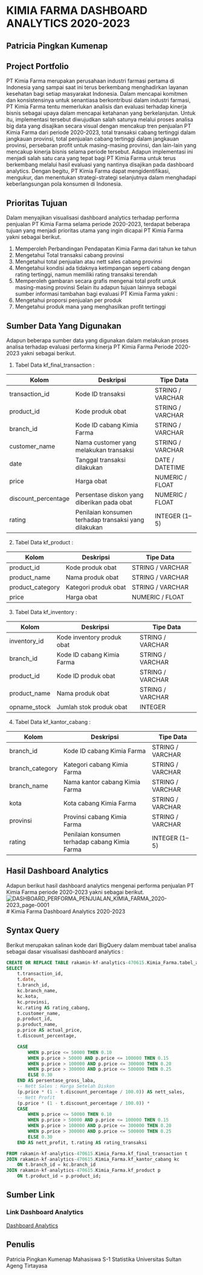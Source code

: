 # KIMIA FARMA DASHBOARD ANALYTICS 2020-2023 
## Patricia Pingkan Kumenap

## Project Portfolio 
PT Kimia Farma merupakan perusahaan industri farmasi pertama di Indonesia yang sampai saat ini terus berkembang menghadirkan layanan kesehatan bagi setiap masyarakat Indonesia. 
Dalam mencapai komitmen dan konsistensinya untuk senantiasa berkontribusi dalam industri farmasi, PT Kimia Farma tentu memerlukan analisis dan evaluasi terhadap kinerja bisnis sebagai upaya dalam mencapai ketahanan yang berkelanjutan. Untuk itu, implementasi tersebut diwujudkan salah satunya melalui proses analisa big data yang disajikan secara visual dengan mencakup tren penjualan PT Kimia Farma dari periode 2020-2023, total transaksi cabang tertinggi dalam jangkauan provinsi, total penjualan cabang tertinggi dalam jangkauan provinsi, persebaran profit untuk masing-masing provinsi, dan lain-lain yang mencakup kinerja bisnis selama periode tersebut. Adapun implementasi ini menjadi salah satu cara yang tepat bagi PT Kimia Farma untuk terus berkembang melalui hasil evaluasi yang nantinya disajikan pada dashboard analytics. Dengan begitu, PT Kimia Farma dapat mengidentifikasi, mengukur, dan menentukan strategi-strategi selanjutnya dalam menghadapi keberlangsungan pola konsumen di Indonesia. 

## Prioritas Tujuan 
Dalam menyajikan visualisasi dashboard analytics terhadap performa penjualan PT Kimia Farma selama periode 2020-2023, terdapat beberapa tujuan yang menjadi prioritas utama yang ingin dicapai PT Kimia Farma yakni sebagai berikut. 
1. Memperoleh Perbandingan Pendapatan Kimia Farma dari tahun ke tahun
2. Mengetahui Total transaksi cabang provinsi
3. Mengetahui total penjualan atau nett sales cabang provinsi
4. Mengetahui kondisi ada tidaknya ketimpangan seperti cabang dengan rating tertinggi, namun memiliki rating transaksi terendah
5. Memperoleh gambaran secara grafis mengenai total profit untuk masing-masing provinsi
Selain itu adapun tujuan lainnya sebagai sumber informasi tambahan bagi evaluasi PT Kimia Farma yakni :
1. Mengetahui proporsi penjualan per produk
2. Mengetahui produk mana yang menghasilkan profit tertinggi

## Sumber Data Yang Digunakan 
Adapun beberapa sumber data yang digunakan dalam melakukan proses analisa terhadap evaluasi performa kinerja PT Kimia Farma Periode 2020-2023 yakni sebagai berikut. 
1. Tabel Data kf_final_transaction :

| Kolom               | Deskripsi                                               | Tipe Data        |
|----------------------|---------------------------------------------------------|------------------|
| transaction_id       | Kode ID transaksi                                       | STRING / VARCHAR |
| product_id           | Kode produk obat                                        | STRING / VARCHAR |
| branch_id            | Kode ID cabang Kimia Farma                              | STRING / VARCHAR |
| customer_name        | Nama customer yang melakukan transaksi                  | STRING / VARCHAR |
| date                 | Tanggal transaksi dilakukan                             | DATE / DATETIME  |
| price                | Harga obat                                              | NUMERIC / FLOAT  |
| discount_percentage  | Persentase diskon yang diberikan pada obat              | NUMERIC / FLOAT  |
| rating               | Penilaian konsumen terhadap transaksi yang dilakukan    | INTEGER (1–5)    |

2. Tabel Data kf_product :

| Kolom            | Deskripsi            | Tipe Data        |
|------------------|----------------------|------------------|
| product_id       | Kode produk obat     | STRING / VARCHAR |
| product_name     | Nama produk obat     | STRING / VARCHAR |
| product_category | Kategori produk obat | STRING / VARCHAR |
| price            | Harga obat           | NUMERIC / FLOAT  |

3. Tabel Data kf_inventory :
   
| Kolom         | Deskripsi                  | Tipe Data        |
| ------------- | -------------------------- | ---------------- |
| inventory\_id | Kode inventory produk obat | STRING / VARCHAR |
| branch\_id    | Kode ID cabang Kimia Farma | STRING / VARCHAR |
| product\_id   | Kode ID produk obat        | STRING / VARCHAR |
| product\_name | Nama produk obat           | STRING / VARCHAR |
| opname\_stock | Jumlah stok produk obat    | INTEGER          |

4. Tabel Data kf_kantor_cabang :

| Kolom            | Deskripsi                                      | Tipe Data        |
| ---------------- | ---------------------------------------------- | ---------------- |
| branch\_id       | Kode ID cabang Kimia Farma                     | STRING / VARCHAR |
| branch\_category | Kategori cabang Kimia Farma                    | STRING / VARCHAR |
| branch\_name     | Nama kantor cabang Kimia Farma                 | STRING / VARCHAR |
| kota             | Kota cabang Kimia Farma                        | STRING / VARCHAR |
| provinsi         | Provinsi cabang Kimia Farma                    | STRING / VARCHAR |
| rating           | Penilaian konsumen terhadap cabang Kimia Farma | INTEGER (1–5)    |

## Hasil Dashboard Analytics 
Adapun berikut hasil dashboard analytics mengenai performa penjualan PT Kimia Farma periode 2020-2023 yakni sebagai berikut. 
![DASHBOARD_PERFORMA_PENJUALAN_KIMIA_FARMA_2020-2023_page-0001](https://github.com/user-attachments/assets/5b0fb093-aada-4848-8c1b-c03c4e427883)# Kimia Farma Dashboard Analytics 2020-2023

## Syntax Query 
Berikut merupakan salinan kode dari BigQuery dalam membuat tabel analisa sebagai dasar visualisasi dashboard analytics : 


```sql
CREATE OR REPLACE TABLE rakamin-kf-analytics-470615.Kimia_Farma.tabel_analisa AS
SELECT
    t.transaction_id,
    t.date,
    t.branch_id,
    kc.branch_name,
    kc.kota,
    kc.provinsi,
    kc.rating AS rating_cabang,
    t.customer_name,
    p.product_id,
    p.product_name,
    p.price AS actual_price,
    t.discount_percentage,

    CASE
        WHEN p.price <= 50000 THEN 0.10
        WHEN p.price > 50000 AND p.price <= 100000 THEN 0.15
        WHEN p.price > 100000 AND p.price <= 300000 THEN 0.20
        WHEN p.price > 300000 AND p.price <= 500000 THEN 0.25
        ELSE 0.30
    END AS persentase_gross_laba,
    -- Nett Sales : Harga Setelah Diskon 
    (p.price * (1 - t.discount_percentage / 100.0)) AS nett_sales, 
    -- Nett Profit 
    (p.price * (1 - t.discount_percentage / 100.0)) * 
    CASE 
        WHEN p.price <= 50000 THEN 0.10
        WHEN p.price > 50000 AND p.price <= 100000 THEN 0.15
        WHEN p.price > 100000 AND p.price <= 300000 THEN 0.20
        WHEN p.price > 300000 AND p.price <= 500000 THEN 0.25
        ELSE 0.30
    END AS nett_profit, t.rating AS rating_transaksi

FROM rakamin-kf-analytics-470615.Kimia_Farma.kf_final_transaction t
JOIN rakamin-kf-analytics-470615.Kimia_Farma.kf_kantor_cabang kc
    ON t.branch_id = kc.branch_id
JOIN rakamin-kf-analytics-470615.Kimia_Farma.kf_product p
    ON t.product_id = p.product_id;
```
## Sumber Link 
### Link Dashboard Analytics 
[Dashboard Analytics](https://lookerstudio.google.com/reporting/9136f94f-572d-4ec6-ae5a-2d2b46acffd8)

## Penulis 
Patricia Pingkan Kumenap 
Mahasiswa S-1 Statistika Universitas Sultan Ageng Tirtayasa 





    

